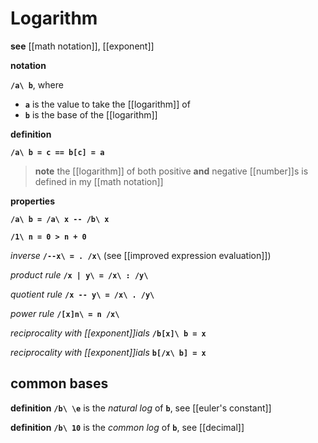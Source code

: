 # Logarithm

**see** [[math notation]], [[exponent]]

**notation**

**`/a\ b`**, where

- **`a`** is the value to take the [[logarithm]] of
- **`b`** is the base of the [[logarithm]]

**definition**

**`/a\ b = c == b[c] = a`**

> **note** the [[logarithm]] of both positive **and** negative [[number]]s is defined in my [[math notation]]

**properties**

**`/a\ b = /a\ x -- /b\ x`**

**`/1\ n = 0 > n + 0`**

_inverse_ **`/--x\ = . /x\`** (see [[improved expression evaluation]])

_product rule_ **`/x | y\ = /x\ : /y\`**

_quotient rule_ **`/x -- y\ = /x\ . /y\`**

_power rule_ **`/[x]n\ = n /x\`**

_reciprocality with [[exponent]]ials_ **`/b[x]\ b = x`**

_reciprocality with [[exponent]]ials_ **`b[/x\ b] = x`**

## common bases

**definition** **`/b\ \e`** is the _natural log_ of **`b`**, see [[euler's constant]]

**definition** **`/b\ 10`** is the _common log_ of **`b`**, see [[decimal]]
